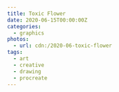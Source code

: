 ```yaml
---
title: Toxic Flower
date: 2020-06-15T00:00:00Z
categories:
  - graphics
photos:
  - url: cdn:/2020-06-toxic-flower
tags:
  - art
  - creative
  - drawing
  - procreate
---
```

